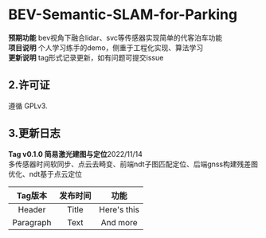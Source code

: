 # BEV-Semantic-SLAM-for-Parking

**预期功能**  bev视角下融合lidar、svc等传感器实现简单的代客泊车功能     
**项目说明** 个人学习练手的demo，侧重于工程化实现、算法学习   
**更新说明** tag形式记录更新，如有问题可提交issue






## 2.许可证
遵循 GPLv3.

## 3.更新日志

**Tag v0.1.0 简易激光建图与定位**2022/11/14   
多传感器时间软同步、点云去畸变、前端ndt子图匹配定位、后端gnss构建残差图优化、ndt基于点云定位 

| Tag版本      | 发布时间  | 功能     |
|:---:|:----:|:---: |
| Header      | Title       | Here's this   |
| Paragraph   | Text        | And more      |

